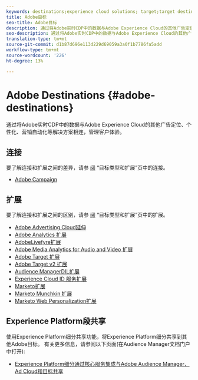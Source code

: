 ```yaml
---
keywords: destinations;experience cloud solutions; target;target destination; ad cloud; audience manager; audience manager destination
title: Adobe目标
seo-title: Adobe目标
description: 通过将Adobe实时CDP中的数据与Adobe Experience Cloud的其他广告定位、个性化、营销自动化等解决方案连接起来，管理客户体验
seo-description: 通过将Adobe实时CDP中的数据与Adobe Experience Cloud的其他广告定位、个性化、营销自动化等解决方案连接起来，管理客户体验
translation-type: tm+mt
source-git-commit: d1b87d696e113d229d69059a3a0f1b7786fa5add
workflow-type: tm+mt
source-wordcount: '226'
ht-degree: 13%

---
```



# Adobe Destinations {#adobe-destinations}

通过将Adobe实时CDP中的数据与Adobe Experience Cloud的其他广告定位、个性化、营销自动化等解决方案相连，管理客户体验。

## 连接

要了解连接和扩展之间的差异，请参 [阅](/help/rtcdp/destinations/destination-types.md#connections) “目标类型和扩展”页中的连接。

* [Adobe Campaign](/help/rtcdp/destinations/adobe-campaign-destination.md)

## 扩展

要了解连接和扩展之间的区别，请参 [阅](/help/rtcdp/destinations/destination-types.md#extensions) “目标类型和扩展”页中的扩展。

* [Adobe Advertising Cloud延伸](/help/rtcdp/destinations/adobe-advertising-cloud-extension.md)
* [Adobe Analytics 扩展](/help/rtcdp/destinations/adobe-analytics-extension.md)
* [AdobeLivefyre扩展](/help/rtcdp/destinations/adobe-livefyre-extension.md)
* [Adobe Media Analytics for Audio and Video 扩展](/help/rtcdp/destinations/adobe-video-analytics-extension.md)
* [Adobe Target 扩展](/help/rtcdp/destinations/adobe-target-extension.md)
* [Adobe Target v2 扩展](/help/rtcdp/destinations/adobe-target-v2-extension.md)
* [Audience ManagerDIL扩展](/help/rtcdp/destinations/aam-dil-extension.md)
* [Experience Cloud ID 服务扩展](/help/rtcdp/destinations/adobe-ecid-extension.md)
* [Marketo扩展](/help/rtcdp/destinations/marketo-extension.md)
* [Marketo Munchkin 扩展](/help/rtcdp/destinations/marketo-munchkin-extension.md)
* [Marketo Web Personalization扩展](/help/rtcdp/destinations/marketo-web-personalization-extension.md)

## Experience Platform段共享

使用Experience Platform细分共享功能，将Experience Platform细分共享到其他Adobe目标。 有关更多信息，请参阅以下页面(在Audience Manager文档门户中打开):

* [Experience Platform细分通过核心服务集成与Adobe Audience Manager、Ad Cloud和目标共享](https://docs.adobe.com/help/en/audience-manager/user-guide/implementation-integration-guides/integration-experience-platform/aam-aep-audience-sharing.html)
